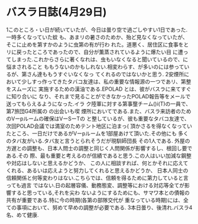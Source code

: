 # バスラ日誌(4月29日)

1このところ・い日が続いていたが、今日は曇り空で過ごしやすい1日であった.一時多くなっていた蚊
も、あまリの暑さのためか、殆ど見なくなっていたが、そこに止めを第すかのように虫第の有が行わ
れた。道悪く、居住区に食事をとリに戻ったところであったので、自分が薫蒸されているように爆たい目
に遭ってしまった.これからさらに著くなれは、虫もいなくなると聞いているので、に悩まされること
ももうないのかもしれない.相変わらす、が多いのには参っているが、第さん達ももうすぐいなくなっ
てくれるのではないかと思う.
2安煙所において少しすっ作ってきたタバコ友達は、私の重要な情報源の一つであリ、第整をスムーズに
実施するための漢油である.EPOLAD
とは、彼がバスラに来てすぐに知り合いに
なり、それまで見ることができなかったPOLAD報告等をメールで送ってもらえるようになった.イラ
ク陸軍に対する第事壟チーム()i(T)の一員で、第7旅団G4所属の
の出会いも喫
煙所においてである.また、バスラ来訪者のためのVーpルームの確保はVーSーTの
と整しているが、彼も重要なタバコ友達で、次回POLAD会議では満室のためテント地区に泊まっ(
頂かさるを得なくなっていたところ、一日だけであるがVーpルームを1部屋あけて頂いた.その他にも
多くのタバ友がいる.タバ友と言うとられそうだが現馴師団長
その1人である.
外屋の方遅との調整も、日本人問士の調整と同じく人問関係が影響するし、根回し要である.その
際、最も重要と考えるのが信績であると思う.この人はいい加減な鋼整や対応はしないと思えるかどうか、
この人に相談すれば、何とかそれに応えてくれる、あるいは応えようと努力してくれると思えるかどうか、
日本人同士の信頼関係と何等変わりはない.こちらでは、信頼を得るために第力していると言っても過言
ではない.日の起層容儀、動務態変、調整等における対応等全てが影響すると思っている,それを尖わ
ないようにするためにも、サマワ本との債報の共有が重要である.特に今の時期(各第の部隊交代が
重なっている時期)には、全ての事項において、努めて早めの調整が必要である.
3本日曇り、後清れ.バスラ4名、めて健康.
